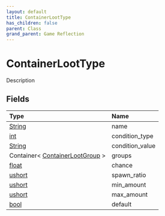 ```yaml
---
layout: default
title: ContainerLootType
has_children: false
parent: Class
grand_parent: Game Reflection
---
```

# ContainerLootType
Description 

## Fields

| Type | Name |
|:----------|:--------------|
| [String](/riftbreaker-wiki/docs/game-reflection/components/string/) | name |
| [int](/riftbreaker-wiki/docs/game-reflection/enums/int/) | condition_type |
| [String](/riftbreaker-wiki/docs/game-reflection/components/string/) | condition_value |
| Container< [ContainerLootGroup](/riftbreaker-wiki/docs/game-reflection/classes/container_loot_group/) > | groups |
| [float](/riftbreaker-wiki/docs/game-reflection/components/float/) | chance |
| [ushort](/riftbreaker-wiki/docs/game-reflection/enums/ushort/) | spawn_ratio |
| [ushort](/riftbreaker-wiki/docs/game-reflection/enums/ushort/) | min_amount |
| [ushort](/riftbreaker-wiki/docs/game-reflection/enums/ushort/) | max_amount |
| [bool](/riftbreaker-wiki/docs/game-reflection/components/bool/) | default |

